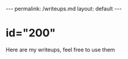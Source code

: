 
--- permalink: /writeups.md layout: default --- 
<h1> id="200"</h1>
<p>Here are my writeups, feel free to use them</p>

